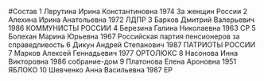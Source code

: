#Состав
1 Лврутина Ирина Константиновна 1974 За женщин России
2 Алехина Ирина Анатольевна 1972 ЛДПР
3 Барков Дмитрий Валерьевич 1986 КОММУНИСТЫ РОССИИ
4 Березина Галина Николаевна 1963 СР
5 Болехан Марина Юрьевна 1967 Российская партия пенсионеров за справедливость
6 Дикун Андрей Степанович 1987 ПАТРИОТЫ РОССИИ
7 Марков Алексей Геннадьевич 1977 ОРТОЛЮКС
8 Насонова Инна Викторовна 1986 собрание-дом
9 Платонова Елена Ароновна 1951 ЯБЛОКО
10 Шевченко Анна Васильевна 1987 ЕР
